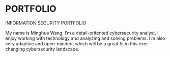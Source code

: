 # PORTFOLIO
INFORMATION SECURITY PORTFOLIO

My name is Minghua Wang, I’m a detail-oritented cybersecurity analyst. I enjoy working with technology and analyzing and solving problems. I’m also very adaptive and open-minded, which will be a great fit in this ever-changing cybersecurity landscape.
